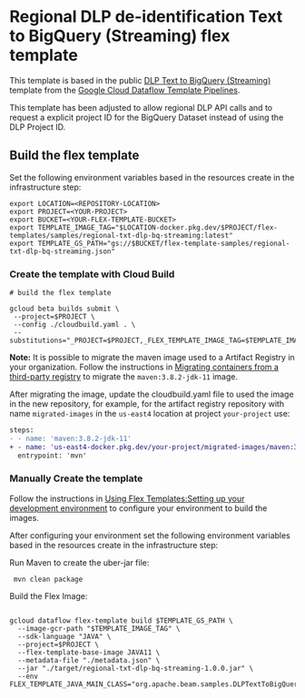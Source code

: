 # Regional DLP de-identification Text to BigQuery (Streaming) flex template

This template is based in the public [DLP Text to BigQuery (Streaming)](https://github.com/GoogleCloudPlatform/DataflowTemplates/blob/master/src/main/java/com/google/cloud/teleport/templates/DLPTextToBigQueryStreaming.java) template from the [Google Cloud Dataflow Template Pipelines](https://github.com/GoogleCloudPlatform/DataflowTemplates).

This template has been adjusted to allow regional DLP API calls and to request a explicit project ID for the  BigQuery Dataset instead of using the DLP Project ID.

## Build the flex template

Set the following environment variables based in the resources create in the infrastructure step:

```shell
export LOCATION=<REPOSITORY-LOCATION>
export PROJECT=<YOUR-PROJECT>
export BUCKET=<YOUR-FLEX-TEMPLATE-BUCKET>
export TEMPLATE_IMAGE_TAG="$LOCATION-docker.pkg.dev/$PROJECT/flex-templates/samples/regional-txt-dlp-bq-streaming:latest"
export TEMPLATE_GS_PATH="gs://$BUCKET/flex-template-samples/regional-txt-dlp-bq-streaming.json"
```

### Create the template with Cloud Build

```shell
# build the flex template

gcloud beta builds submit \
 --project=$PROJECT \
 --config ./cloudbuild.yaml . \
 --substitutions="_PROJECT=$PROJECT,_FLEX_TEMPLATE_IMAGE_TAG=$TEMPLATE_IMAGE_TAG,_TEMPLATE_GS_PATH=$TEMPLATE_GS_PATH"
 ```

**Note:** It is possible to migrate the maven image used to a Artifact Registry in your organization.
Follow the instructions in [Migrating containers from a third-party registry](https://cloud.google.com/artifact-registry/docs/docker/migrate-external-containers)
to migrate the `maven:3.8.2-jdk-11` image.

After migrating the image, update the cloudbuild.yaml file to used the image in the new repository, for example, for the artifact registry repository with name `migrated-images` in the `us-east4` location at project `your-project` use:

```diff
steps:
- - name: 'maven:3.8.2-jdk-11'
+ - name: 'us-east4-docker.pkg.dev/your-project/migrated-images/maven:3.8.2-jdk-11'
  entrypoint: 'mvn'
```

### Manually Create the template

Follow the instructions in [Using Flex Templates:Setting up your development environment](https://cloud.google.com/dataflow/docs/guides/templates/using-flex-templates#setting_up_your_development_environment) to configure your environment to build the images.

After configuring your environment set the following environment variables based in the resources create in the infrastructure step:

Run Maven to create the uber-jar file:

```shell
 mvn clean package
```

Build the Flex Image:

```shell

gcloud dataflow flex-template build $TEMPLATE_GS_PATH \
  --image-gcr-path "$TEMPLATE_IMAGE_TAG" \
  --sdk-language "JAVA" \
  --project=$PROJECT \
  --flex-template-base-image JAVA11 \
  --metadata-file "./metadata.json" \
  --jar "./target/regional-txt-dlp-bq-streaming-1.0.0.jar" \
  --env FLEX_TEMPLATE_JAVA_MAIN_CLASS="org.apache.beam.samples.DLPTextToBigQueryStreaming"
```
